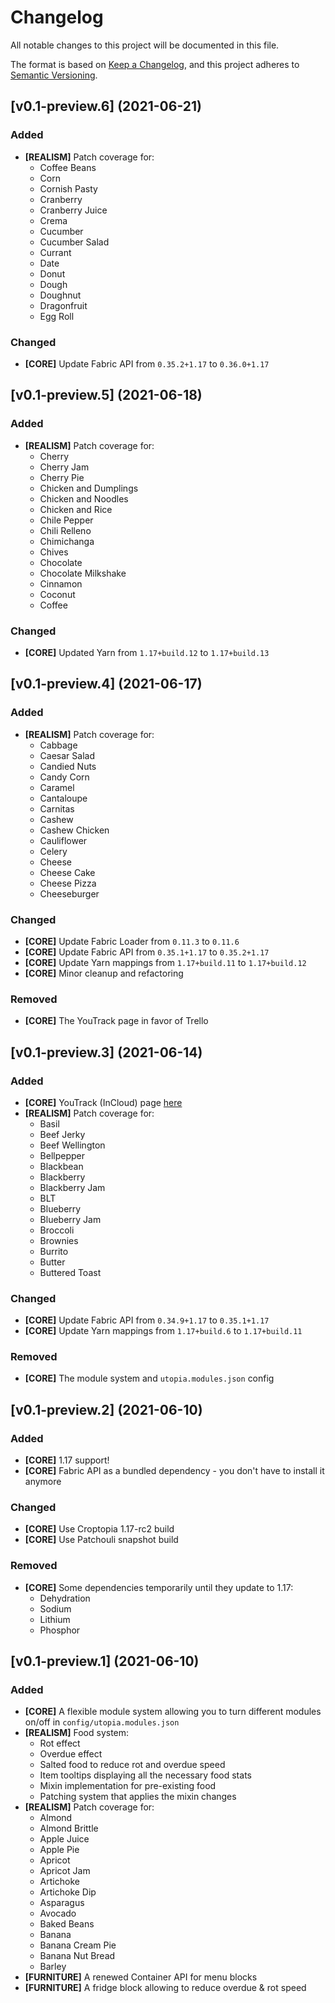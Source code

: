 # Changelog
All notable changes to this project will be documented in this file.

The format is based on [Keep a Changelog](https://keepachangelog.com/en/1.0.0/),
and this project adheres to [Semantic Versioning](https://semver.org/spec/v2.0.0.html).

## [v0.1-preview.6] (2021-06-21)

### Added

- **[REALISM]** Patch coverage for:
    - Coffee Beans
    - Corn
    - Cornish Pasty
    - Cranberry
    - Cranberry Juice
    - Crema
    - Cucumber
    - Cucumber Salad
    - Currant
    - Date
    - Donut
    - Dough
    - Doughnut
    - Dragonfruit
    - Egg Roll

### Changed

- **[CORE]** Update Fabric API from ```0.35.2+1.17``` to ```0.36.0+1.17```

## [v0.1-preview.5] (2021-06-18)

### Added

- **[REALISM]** Patch coverage for:
    - Cherry
    - Cherry Jam
    - Cherry Pie
    - Chicken and Dumplings
    - Chicken and Noodles
    - Chicken and Rice
    - Chile Pepper
    - Chili Relleno
    - Chimichanga
    - Chives
    - Chocolate
    - Chocolate Milkshake
    - Cinnamon
    - Coconut
    - Coffee

### Changed

- **[CORE]** Updated Yarn from ```1.17+build.12``` to ```1.17+build.13```

## [v0.1-preview.4] (2021-06-17)

### Added

- **[REALISM]** Patch coverage for:
    - Cabbage
    - Caesar Salad
    - Candied Nuts
    - Candy Corn
    - Caramel
    - Cantaloupe
    - Carnitas
    - Cashew
    - Cashew Chicken
    - Cauliflower
    - Celery
    - Cheese
    - Cheese Cake
    - Cheese Pizza
    - Cheeseburger

### Changed

- **[CORE]** Update Fabric Loader from ```0.11.3``` to ```0.11.6```
- **[CORE]** Update Fabric API from ```0.35.1+1.17``` to ```0.35.2+1.17```
- **[CORE]** Update Yarn mappings from ```1.17+build.11``` to ```1.17+build.12```
- **[CORE]** Minor cleanup and refactoring

### Removed

- **[CORE]** The YouTrack page in favor of Trello

## [v0.1-preview.3] (2021-06-14)

### Added

- **[CORE]** YouTrack (InCloud) page [here](https://redgrapefruit.myjetbrains.com/youtrack/issues)
- **[REALISM]** Patch coverage for:
    - Basil
    - Beef Jerky
    - Beef Wellington
    - Bellpepper
    - Blackbean
    - Blackberry
    - Blackberry Jam
    - BLT
    - Blueberry
    - Blueberry Jam
    - Broccoli
    - Brownies
    - Burrito
    - Butter
    - Buttered Toast

### Changed

- **[CORE]** Update Fabric API from ```0.34.9+1.17``` to ```0.35.1+1.17```
- **[CORE]** Update Yarn mappings from ```1.17+build.6``` to ```1.17+build.11```

### Removed

- **[CORE]** The module system and ```utopia.modules.json``` config

## [v0.1-preview.2] (2021-06-10)

### Added

- **[CORE]** 1.17 support!
- **[CORE]** Fabric API as a bundled dependency - you don't have to install it anymore

### Changed

- **[CORE]** Use Croptopia 1.17-rc2 build
- **[CORE]** Use Patchouli snapshot build

### Removed

- **[CORE]** Some dependencies temporarily until they update to 1.17:
  - Dehydration
  - Sodium
  - Lithium
  - Phosphor

## [v0.1-preview.1] (2021-06-10)

### Added

- **[CORE]** A flexible module system allowing you to turn different modules on/off in ```config/utopia.modules.json```
- **[REALISM]** Food system:
    - Rot effect
    - Overdue effect
    - Salted food to reduce rot and overdue speed
    - Item tooltips displaying all the necessary food stats
    - Mixin implementation for pre-existing food
    - Patching system that applies the mixin changes
- **[REALISM]** Patch coverage for:
    - Almond
    - Almond Brittle
    - Apple Juice
    - Apple Pie
    - Apricot
    - Apricot Jam
    - Artichoke
    - Artichoke Dip
    - Asparagus
    - Avocado
    - Baked Beans
    - Banana
    - Banana Cream Pie
    - Banana Nut Bread
    - Barley
- **[FURNITURE]** A renewed Container API for menu blocks
- **[FURNITURE]** A fridge block allowing to reduce overdue & rot speed